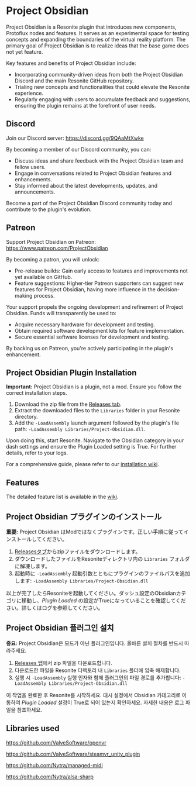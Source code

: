 # Project Obsidian

Project Obsidian is a Resonite plugin that introduces new components, Protoflux nodes and features. It serves as an experimental space for testing concepts and expanding the boundaries of the virtual reality platform. The primary goal of Project Obsidian is to realize ideas that the base game does not yet feature.

Key features and benefits of Project Obsidian include:

- Incorporating community-driven ideas from both the Project Obsidian Discord and the main Resonite GitHub repository.
- Trialing new concepts and functionalities that could elevate the Resonite experience.
- Regularly engaging with users to accumulate feedback and suggestions, ensuring the plugin remains at the forefront of user needs.

## Discord

Join our Discord server: https://discord.gg/9QAaMtXwke

By becoming a member of our Discord community, you can:

- Discuss ideas and share feedback with the Project Obsidian team and fellow users.
- Engage in conversations related to Project Obsidian features and enhancements.
- Stay informed about the latest developments, updates, and announcements.

Become a part of the Project Obsidian Discord community today and contribute to the plugin's evolution.

## Patreon

Support Project Obsidian on Patreon: https://www.patreon.com/ProjectObsidian

By becoming a patron, you will unlock:

- Pre-release builds: Gain early access to features and improvements not yet available on GitHub.
- Feature suggestions: Higher-tier Patreon supporters can suggest new features for Project Obsidian, having more influence in the decision-making process.

Your support propels the ongoing development and refinement of Project Obsidian. Funds will transparently be used to:

- Acquire necessary hardware for development and testing.
- Obtain required software development kits for feature implementation.
- Secure essential software licenses for development and testing.

By backing us on Patreon, you're actively participating in the plugin's enhancement.

## Project Obsidian Plugin Installation

**Important:** Project Obsidian is a plugin, not a mod. Ensure you follow the correct installation steps.

1. Download the zip file from the [Releases tab](https://github.com/Xlinka/Project-Obsidian/releases).
2. Extract the downloaded files to the `Libraries` folder in your Resonite directory.
3. Add the `-LoadAssembly` launch argument followed by the plugin's file path: `-LoadAssembly Libraries/Project-Obsidian.dll`.

Upon doing this, start Resonite. Navigate to the Obsidian category in your dash settings and ensure the Plugin Loaded setting is True. For further details, refer to your logs.

For a comprehensive guide, please refer to our [installation wiki](https://github.com/Xlinka/Project-Obsidian/wiki/Installation).

## Features
The detailed feature list is available in the [wiki](https://github.com/Xlinka/Project-Obsidian/wiki/ProtoFlux-Nodes).


## Project Obsidian プラグインのインストール

**重要:** Project Obsidian はModではなくプラグインです。正しい手順に従ってインストールしてください。

1. [Releasesタブ](https://github.com/Xlinka/Project-Obsidian/releases)からzipファイルをダウンロードします。  
2. ダウンロードしたファイルをResoniteディレクトリ内の `Libraries` フォルダに解凍します。  
3. 起動時に `-LoadAssembly` 起動引数とともにプラグインのファイルパスを追加します: `-LoadAssembly Libraries/Project-Obsidian.dll`

以上が完了したらResoniteを起動してください。ダッシュ設定のObsidianカテゴリに移動し、*Plugin Loaded* の設定がTrueになっていることを確認してください。詳しくはログを参照してください。


## Project Obsidian 플러그인 설치

**중요:** Project Obsidian은 모드가 아닌 플러그인입니다. 올바른 설치 절차를 반드시 따라주세요.

1. [Releases 탭](https://github.com/Xlinka/Project-Obsidian/releases)에서 zip 파일을 다운로드합니다.  
2. 다운로드한 파일을 Resonite 디렉토리 내 `Libraries` 폴더에 압축 해제합니다.  
3. 실행 시 `-LoadAssembly` 실행 인자와 함께 플러그인의 파일 경로를 추가합니다: `-LoadAssembly Libraries/Project-Obsidian.dll`

이 작업을 완료한 후 Resonite를 시작하세요. 대시 설정에서 Obsidian 카테고리로 이동하여 *Plugin Loaded* 설정이 True로 되어 있는지 확인하세요. 자세한 내용은 로그 파일을 참조하세요.


## Libraries used

https://github.com/ValveSoftware/openvr

https://github.com/ValveSoftware/steamvr_unity_plugin

https://github.com/Nytra/managed-midi

https://github.com/Nytra/alsa-sharp
